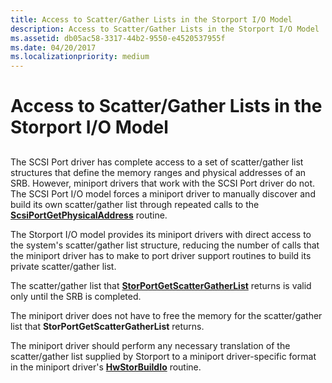 ```yaml
---
title: Access to Scatter/Gather Lists in the Storport I/O Model
description: Access to Scatter/Gather Lists in the Storport I/O Model
ms.assetid: db05ac58-3317-44b2-9550-e4520537955f
ms.date: 04/20/2017
ms.localizationpriority: medium
---
```


# Access to Scatter/Gather Lists in the Storport I/O Model


## <span id="ddk_access_to_scatter_gather_lists_in_the_storport_i_o_model_kg"></span><span id="DDK_ACCESS_TO_SCATTER_GATHER_LISTS_IN_THE_STORPORT_I_O_MODEL_KG"></span>


The SCSI Port driver has complete access to a set of scatter/gather list structures that define the memory ranges and physical addresses of an SRB. However, miniport drivers that work with the SCSI Port driver do not. The SCSI Port I/O model forces a miniport driver to manually discover and build its own scatter/gather list through repeated calls to the [**ScsiPortGetPhysicalAddress**](/windows-hardware/drivers/ddi/srb/nf-srb-scsiportgetphysicaladdress) routine.

The Storport I/O model provides its miniport drivers with direct access to the system's scatter/gather list structure, reducing the number of calls that the miniport driver has to make to port driver support routines to build its private scatter/gather list.

The scatter/gather list that [**StorPortGetScatterGatherList**](/windows-hardware/drivers/ddi/storport/nf-storport-storportgetscattergatherlist) returns is valid only until the SRB is completed.

The miniport driver does not have to free the memory for the scatter/gather list that **StorPortGetScatterGatherList** returns.

The miniport driver should perform any necessary translation of the scatter/gather list supplied by Storport to a miniport driver-specific format in the miniport driver's [**HwStorBuildIo**](/windows-hardware/drivers/ddi/storport/nc-storport-hw_buildio) routine.

 


